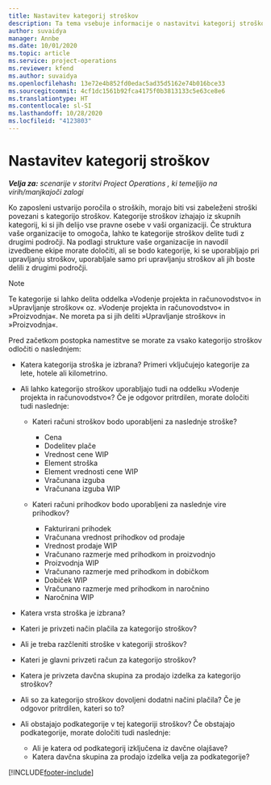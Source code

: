 ```yaml
---
title: Nastavitev kategorij stroškov
description: Ta tema vsebuje informacije o nastavitvi kategorij stroškov in skupnih kategorij za poročila o stroških.
author: suvaidya
manager: Annbe
ms.date: 10/01/2020
ms.topic: article
ms.service: project-operations
ms.reviewer: kfend
ms.author: suvaidya
ms.openlocfilehash: 13e72e4b852fd0edac5ad35d5162e74b016bce33
ms.sourcegitcommit: 4cf1dc1561b92fca4175f0b3813133c5e63ce8e6
ms.translationtype: HT
ms.contentlocale: sl-SI
ms.lasthandoff: 10/28/2020
ms.locfileid: "4123803"
---
```

# <a name="set-up-expense-categories"></a>Nastavitev kategorij stroškov

_**Velja za:** scenarije v storitvi Project Operations , ki temeljijo na virih/manjkajoči zalogi_

Ko zaposleni ustvarijo poročila o stroških, morajo biti vsi zabeleženi stroški povezani s kategorijo stroškov. Kategorije stroškov izhajajo iz skupnih kategorij, ki si jih delijo vse pravne osebe v vaši organizaciji. Če struktura vaše organizacije to omogoča, lahko te kategorije stroškov delite tudi z drugimi področji. Na podlagi strukture vaše organizacije in navodil izvedbene ekipe morate določiti, ali se bodo kategorije, ki se uporabljajo pri upravljanju stroškov, uporabljale samo pri upravljanju stroškov ali jih boste delili z drugimi področji.

> [!NOTE]
> Te kategorije si lahko delita oddelka »Vodenje projekta in računovodstvo« in »Upravljanje stroškov« oz. »Vodenje projekta in računovodstvo« in »Proizvodnja«. Ne moreta pa si jih deliti »Upravljanje stroškov« in »Proizvodnja«.

Pred začetkom postopka namestitve se morate za vsako kategorijo stroškov odločiti o naslednjem:

- Katera kategorija stroška je izbrana? Primeri vključujejo kategorije za lete, hotele ali kilometrino.
- Ali lahko kategorijo stroškov uporabljajo tudi na oddelku »Vodenje projekta in računovodstvo«? Če je odgovor pritrdilen, morate določiti tudi naslednje:

    - Kateri računi stroškov bodo uporabljeni za naslednje stroške?

        - Cena
        - Dodelitev plače
        - Vrednost cene WIP
        - Element stroška
        - Element vrednosti cene WIP
        - Vračunana izguba
        - Vračunana izguba WIP

    - Kateri računi prihodkov bodo uporabljeni za naslednje vire prihodkov?

        - Fakturirani prihodek
        - Vračunana vrednost prihodkov od prodaje
        - Vrednost prodaje WIP
        - Vračunano razmerje med prihodkom in proizvodnjo
        - Proizvodnja WIP
        - Vračunano razmerje med prihodkom in dobičkom
        - Dobiček WIP
        - Vračunano razmerje med prihodkom in naročnino
        - Naročnina WIP

- Katera vrsta stroška je izbrana?
- Kateri je privzeti način plačila za kategorijo stroškov?
- Ali je treba razčleniti stroške v kategoriji stroškov?
- Kateri je glavni privzeti račun za kategorijo stroškov?
- Katera je privzeta davčna skupina za prodajo izdelka za kategorijo stroškov?
- Ali so za kategorijo stroškov dovoljeni dodatni načini plačila? Če je odgovor pritrdilen, kateri so to?
- Ali obstajajo podkategorije v tej kategoriji stroškov? Če obstajajo podkategorije, morate določiti tudi naslednje:

    - Ali je katera od podkategorij izključena iz davčne olajšave?
    - Katera davčna skupina za prodajo izdelka velja za podkategorije?


[!INCLUDE[footer-include](../includes/footer-banner.md)]
